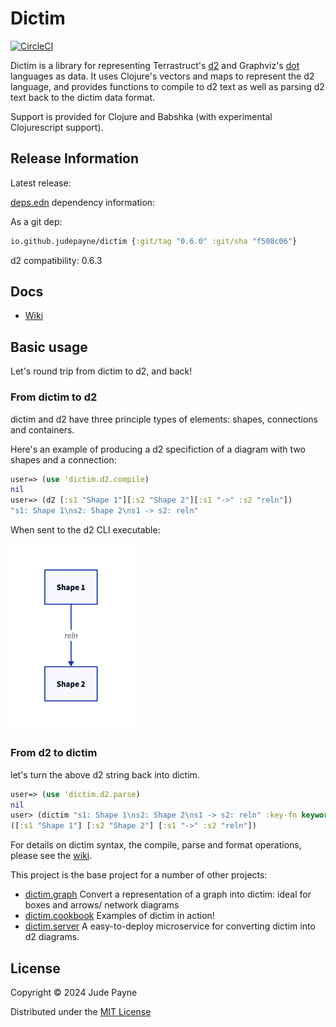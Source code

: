 # Dictim

[![CircleCI](https://dl.circleci.com/status-badge/img/gh/judepayne/dictim/tree/main.svg?style=svg)](https://dl.circleci.com/status-badge/redirect/gh/judepayne/dictim/tree/main)

Dictim is a library for representing Terrastruct's [d2](https://github.com/terrastruct/d2) and Graphviz's [dot](https://graphviz.org/doc/info/lang.html) languages as data.
It uses Clojure's vectors and maps to represent the d2 language, and provides functions to compile to d2 text as well as parsing d2 text back to the dictim data format.

Support is provided for Clojure and Babshka (with experimental Clojurescript support).



## Release Information

Latest release:

[deps.edn](https://clojure.org/reference/deps_and_cli) dependency information:

As a git dep:

```clojure
io.github.judepayne/dictim {:git/tag "0.6.0" :git/sha "f508c06"}
``` 

d2 compatibility: 0.6.3


## Docs

* [Wiki](https://github.com/judepayne/dictim/wiki)


## Basic usage

Let's round trip from dictim to d2, and back!

### From dictim to d2

dictim and d2 have three principle types of elements: shapes, connections and containers.

Here's an example of producing a d2 specifiction of a diagram with two shapes and a connection:

```clojure
user=> (use 'dictim.d2.compile)
nil
user=> (d2 [:s1 "Shape 1"][:s2 "Shape 2"][:s1 "->" :s2 "reln"])
"s1: Shape 1\ns2: Shape 2\ns1 -> s2: reln"

```

When sent to the d2 CLI executable:

<img src="img/ex1.png" width="200">

### From d2 to dictim

let's turn the above d2 string back into dictim.

```clojure
user=> (use 'dictim.d2.parse)
nil
user> (dictim "s1: Shape 1\ns2: Shape 2\ns1 -> s2: reln" :key-fn keyword)
([:s1 "Shape 1"] [:s2 "Shape 2"] [:s1 "->" :s2 "reln"])

```

For details on dictim syntax, the compile, parse and format operations, please see the [wiki](https://github.com/judepayne/dictim/wiki).


This project is the base project for a number of other projects:

- [dictim.graph](https://github.com/judepayne/dictim.graph) Convert a representation of a graph into dictim: ideal for boxes and arrows/ network diagrams
- [dictim.cookbook](https://github.com/judepayne/dictim.cookbook) Examples of dictim in action!
- [dictim.server](https://github.com/judepayne/dictim.server) A easy-to-deploy microservice for converting dictim into d2 diagrams.


## License

Copyright © 2024 Jude Payne

Distributed under the [MIT License](http://opensource.org/licenses/MIT)
